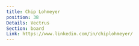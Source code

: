 ```yaml
---
title: Chip Lohmeyer
position: 38
Details: Vectrus
Section: board
Link: https://www.linkedin.com/in/chiplohmeyer/
---
```


